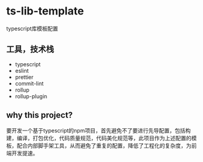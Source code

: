 # ts-lib-template
typescript库模板配置

## 工具，技术栈
* typescript
* eslint
* prettier
* commit-lint
* rollup
* rollup-plugin

## why this project?
要开发一个基于typescript的npm项目，首先避免不了要进行先导配置，包括构建，编译，打包优化，代码质量规范，代码美化规范等，此项目作为上述配置的模板，配合内部脚手架工具，从而避免了重复的配置，降低了工程化的复杂度，为前端开发提速。
